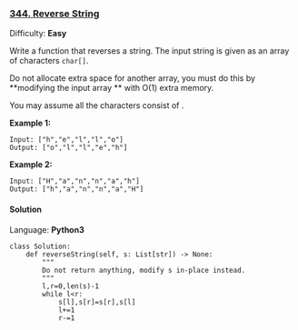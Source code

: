 ### [344\. Reverse String](https://leetcode.com/problems/reverse-string/)

Difficulty: **Easy**


Write a function that reverses a string. The input string is given as an array of characters `char[]`.

Do not allocate extra space for another array, you must do this by **modifying the input array ** with O(1) extra memory.

You may assume all the characters consist of .


**Example 1:**

```
Input: ["h","e","l","l","o"]
Output: ["o","l","l","e","h"]
```


**Example 2:**

```
Input: ["H","a","n","n","a","h"]
Output: ["h","a","n","n","a","H"]
```


#### Solution

Language: **Python3**

```python3
class Solution:
    def reverseString(self, s: List[str]) -> None:
        """
        Do not return anything, modify s in-place instead.
        """
        l,r=0,len(s)-1
        while l<r:
            s[l],s[r]=s[r],s[l]
            l+=1
            r-=1
```